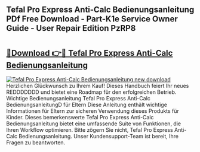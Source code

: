 ## Tefal Pro Express Anti-Calc Bedienungsanleitung PDf Free Download - Part-K1e Service Owner Guide - User Repair Edition PzRP8

# <h2><a href="http://df2ivr.blite.top/?on=Tefal+Pro+Express+Anti-Calc+Bedienungsanleitung">🔗Download 👉🔴 Tefal Pro Express Anti-Calc Bedienungsanleitung</a></h2>

[![Tefal Pro Express Anti-Calc Bedienungsanleitung new download](https://i.imgur.com/lujVjoI.png)](http://df2ivr.blite.top/?on=Tefal+Pro+Express+Anti-Calc+Bedienungsanleitung)
Herzlichen Glückwunsch zu Ihrem Kauf! Dieses Handbuch feiert Ihr neues REDDDDDDD und bietet eine Roadmap für den erfolgreichen Betrieb. Wichtige Bedienungsanleitung Tefal Pro Express Anti-Calc BedienungsanleitungD für Eltern Diese Anleitung enthält wichtige Informationen für Eltern zur sicheren Verwendung dieses Produkts für Kinder. Dieses bemerkenswerte Tefal Pro Express Anti-Calc Bedienungsanleitung bietet eine umfassende Suite von Funktionen, die Ihren Workflow optimieren. Bitte zögern Sie nicht, Tefal Pro Express Anti-Calc Bedienungsanleitung. Unser Kundensupport-Team ist bereit, Ihre Fragen zu beantworten.
